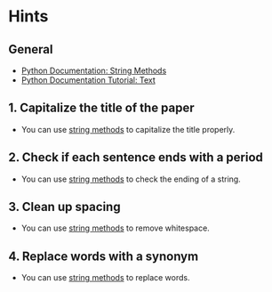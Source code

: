 # Hints

## General

- [Python Documentation: String Methods][string-method-docs]
- [Python Documentation Tutorial: Text][tutorial-strings]

## 1. Capitalize the title of the paper

- You can use [string methods][title-method-docs] to capitalize the title properly.

## 2. Check if each sentence ends with a period

- You can use [string methods][endswith-method-docs] to check the ending of a string.

## 3. Clean up spacing

- You can use [string methods][strip-method-docs] to remove whitespace.

## 4. Replace words with a synonym

- You can use [string methods][replace-method-docs] to replace words.

[endswith-method-docs]: https://docs.python.org/3/library/stdtypes.html#str.endswith
[replace-method-docs]: https://docs.python.org/3/library/stdtypes.html#str.replace
[string-method-docs]: https://docs.python.org/3/library/stdtypes.html#string-methods
[strip-method-docs]: https://docs.python.org/3/library/stdtypes.html#str.strip
[title-method-docs]: https://docs.python.org/3/library/stdtypes.html#str.title
[tutorial-strings]: https://docs.python.org/3/tutorial/introduction.html#text